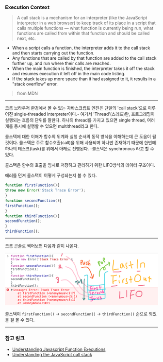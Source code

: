 ### Execution Context


> A call stack is a mechanism for an interpreter (like the JavaScript interpreter in a web browser) to keep track of its place in a script that calls multiple functions — what function is currently being run, what functions are called from within that function and should be called next, etc.

- When a script calls a function, the interpreter adds it to the call stack and then starts carrying out the function.
- Any functions that are called by that function are added to the call stack further up, and run where their calls are reached.
- When the main function is finished, the interpreter takes it off the stack and resumes execution it left off in the main code listing.
- If the stack takes up more space than it had assigned to it, it results in a "stack overflow" error.

> from MDN
 
---

크롬 브라우저 환경에서 볼 수 있는 자바스크립트 엔진은 단일의 'call stack'으로 이루어진 single-threaded interpreter이다.- 여기서 'Thread'(스레드)란, 프로그래밍이 실행되는 흐름의 단위를 말한다. 하나의 thread를 가지고 있으면 single thread, 여러개를 동시에 실행할 수 있으면 multithread라고 한다.

콜스택에 대한 이해가 함수의 위계와 실행 순서의 동작 방식을 이해하는데 큰 도움이 될 것이다. 콜스택은 주로 함수호출(call)을 위해 사용되며 하나만 존재하기 때문에 한번에 하나의 테스크(task)를 위에서 아래로 진행된다. -콜스택은 synchronous 라고 할 수 있다.

콜스택은 함수의 호출을 임시로 저장하고 관리하기 위한 LIFO방식의 데이터 구조이다. 

에러를 던져 콜스택이 어떻게 구성되는지 볼 수 있다.

```js
function firstFunction(){
throw new Error('Stack Trace Error');
}
function secondFunction(){
firstFunction();
}
function thirdFunction(){
secondFunction();
}
thirdFunction();
```

---


크롬 콘솔로 찍어보면 다음과 같이 나온다.

![콜스택이미지](./images/callstack.png)


콜스택이 `firstFunction()` -> `secondFunction()` -> `thirdFunction()` 순으로 되있을 걸 볼 수 있다.




---
### 참고 링크

- [Understanding Javascript Function Executions](https://medium.com/@gaurav.pandvia/understanding-javascript-function-executions-tasks-event-loop-call-stack-more-part-1-5683dea1f5ec)
- [Understanding the JavaScript call stack](https://medium.freecodecamp.org/understanding-the-javascript-call-stack-861e41ae61d4)